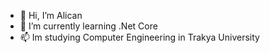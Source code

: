 - 👋 Hi, I’m Alican
- 🌱 I’m currently learning .Net Core
- 📫 Im studying Computer Engineering in Trakya University 

